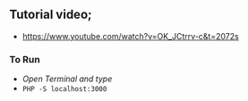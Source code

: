 ## Tutorial video;
* https://www.youtube.com/watch?v=OK_JCtrrv-c&t=2072s
### To Run
* *Open Terminal and type*
* `PHP -S localhost:3000 `